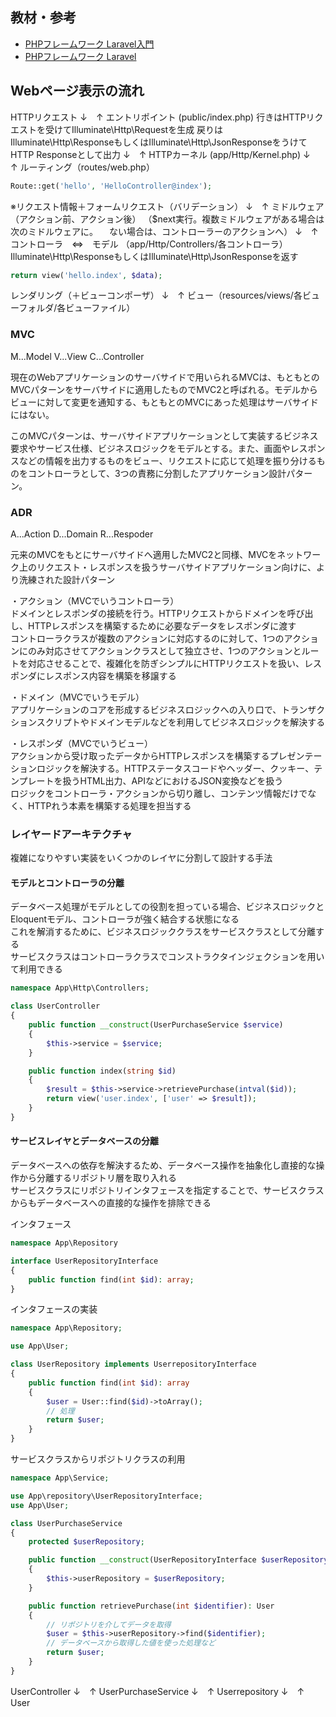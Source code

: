 ## 教材・参考
- [PHPフレームワーク Laravel入門](https://www.amazon.co.jp/dp/B07CLLW4MX/ref=cm_sw_r_tw_awdb_c_x_AV43CbJQWQQE6)
- [PHPフレームワーク Laravel](https://www.amazon.co.jp/dp/4802611846/ref=cm_sw_r_tw_awdo_c_x_Ciu4CbTTXNA8A)


## Webページ表示の流れ
HTTPリクエスト
↓　↑
エントリポイント
(public/index.php)
行きはHTTPリクエストを受けてIlluminate\Http\Requestを生成
戻りはIlluminate\Http\ResponseもしくはIlluminate\Http\JsonResponseをうけてHTTP Responseとして出力
↓　↑
HTTPカーネル
(app/Http/Kernel.php)
↓　↑
ルーティング（routes/web.php）
```php
Route::get('hello', 'HelloController@index');
```
※リクエスト情報＋フォームリクエスト（バリデーション）
↓　↑
ミドルウェア（アクション前、アクション後）
（$next実行。複数ミドルウェアがある場合は次のミドルウェアに。
　ない場合は、コントローラーのアクションへ）
↓　↑
コントローラ　⇔　モデル
（app/Http/Controllers/各コントローラ）
Illuminate\Http\ResponseもしくはIlluminate\Http\JsonResponseを返す
```php
return view('hello.index', $data);
```
レンダリング（＋ビューコンポーザ）
↓　↑
ビュー（resources/views/各ビューフォルダ/各ビューファイル）

### MVC
M...Model
V...View
C...Controller

現在のWebアプリケーションのサーバサイドで用いられるMVCは、もともとのMVCパターンをサーバサイドに適用したものでMVC2と呼ばれる。モデルからビューに対して変更を通知する、もともとのMVCにあった処理はサーバサイドにはない。

このMVCパターンは、サーバサイドアプリケーションとして実装するビジネス要求やサービス仕様、ビジネスロジックをモデルとする。また、画面やレスポンスなどの情報を出力するものをビュー、リクエストに応じて処理を振り分けるものをコントローラとして、3つの責務に分割したアプリケーション設計パターン。

### ADR
A...Action
D...Domain
R...Respoder

元来のMVCをもとにサーバサイドへ適用したMVC2と同様、MVCをネットワーク上のリクエスト・レスポンスを扱うサーバサイドアプリケーション向けに、より洗練された設計パターン

・アクション（MVCでいうコントローラ）  
ドメインとレスポンダの接続を行う。HTTPリクエストからドメインを呼び出し、HTTPレスポンスを構築するために必要なデータをレスポンダに渡す  
コントローラクラスが複数のアクションに対応するのに対して、1つのアクションにのみ対応させてアクションクラスとして独立させ、1つのアクションとルートを対応させることで、複雑化を防ぎシンプルにHTTPリクエストを扱い、レスポンダにレスポンス内容を構築を移譲する

・ドメイン（MVCでいうモデル）  
アプリケーションのコアを形成するビジネスロジックへの入り口で、トランザクションスクリプトやドメインモデルなどを利用してビジネスロジックを解決する

・レスポンダ（MVCでいうビュー）  
アクションから受け取ったデータからHTTPレスポンスを構築するプレゼンテーションロジックを解決する。HTTPステータスコードやヘッダー、クッキー、テンプレートを扱うHTML出力、APIなどにおけるJSON変換などを扱う  
ロジックをコントローラ・アクションから切り離し、コンテンツ情報だけでなく、HTTPれう本素を構築する処理を担当する

### レイヤードアーキテクチャ
複雑になりやすい実装をいくつかのレイヤに分割して設計する手法  

#### モデルとコントローラの分離
データベース処理がモデルとしての役割を担っている場合、ビジネスロジックとEloquentモデル、コントローラが強く結合する状態になる  
これを解消するために、ビジネスロジッククラスをサービスクラスとして分離する  
サービスクラスはコントローラクラスでコンストラクタインジェクションを用いて利用できる

```php
namespace App\Http\Controllers;

class UserController
{
    public function __construct(UserPurchaseService $service)
    {
        $this->service = $service;
    }

    public function index(string $id)
    {
        $result = $this->service->retrievePurchase(intval($id));
        return view('user.index', ['user' => $result]);
    }
}
```

#### サービスレイヤとデータベースの分離
データベースへの依存を解決するため、データベース操作を抽象化し直接的な操作から分離するリポジトリ層を取り入れる  
サービスクラスにリポジトリインタフェースを指定することで、サービスクラスからもデータベースへの直接的な操作を排除できる

インタフェース
```php
namespace App\Repository

interface UserRepositoryInterface
{
    public function find(int $id): array;
}
```

インタフェースの実装
```php
namespace App\Repository;

use App\User;

class UserRepository implements UserrepositoryInterface
{
    public function find(int $id): array
    {
        $user = User::find($id)->toArray();
        // 処理
        return $user;
    }
}
```

サービスクラスからリポジトリクラスの利用
```php
namespace App\Service;

use App\repository\UserRepositoryInterface;
use App\User;

class UserPurchaseService
{
    protected $userRepository;

    public function __construct(UserRepositoryInterface $userRepository)
    {
        $this->userRepository = $userRepository;
    }

    public function retrievePurchase(int $identifier): User
    {
        // リポジトリを介してデータを取得
        $user = $this->userRepository->find($identifier);
        // データベースから取得した値を使った処理など
        return $user;
    }
}
```

UserController
↓　↑
UserPurchaseService
↓　↑
Userrepository
↓　↑
User